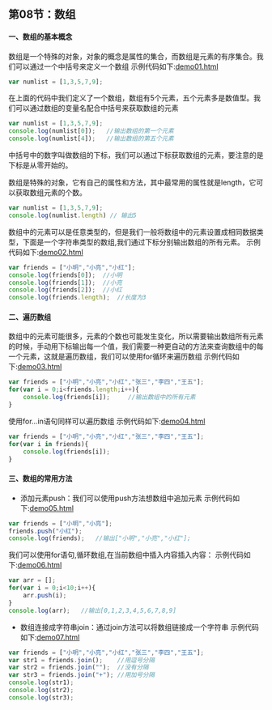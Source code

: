 ## 第08节：数组

#### 一、数组的基本概念
数组是一个特殊的对象，对象的概念是属性的集合，而数组是元素的有序集合。我们可以通过一个中括号来定义一个数组
示例代码如下:[demo01.html](https://github.com/xiaozhoulee/xiaozhou-examples/blob/master/02-JavaScript%E5%85%A5%E9%97%A8/%E7%AC%AC08%E8%8A%82%EF%BC%9A%E6%95%B0%E7%BB%84/demo01.html)

``` js
var numlist = [1,3,5,7,9];
```

在上面的代码中我们定义了一个数组，数组有5个元素，五个元素多是数值型。我们可以通过数组的变量名配合中括号来获取数组的元素

``` js
var numlist = [1,3,5,7,9];
console.log(numlist[0]);   //输出数组的第一个元素
console.log(numlist[4]);   //输出数组的第五个元素
```

中括号中的数字叫做数组的下标，我们可以通过下标获取数组的元素，要注意的是下标是从零开始的。

数组是特殊的对象，它有自己的属性和方法，其中最常用的属性就是length，它可以获取数组元素的个数。

``` js
var numlist = [1,3,5,7,9];
console.log(numlist.length) // 输出5
```

数组中的元素可以是任意类型的，但是我们一般将数组中的元素设置成相同数据类型，下面是一个字符串类型的数组,我们通过下标分别输出数组的所有元素。
示例代码如下:[demo02.html](https://github.com/xiaozhoulee/xiaozhou-examples/blob/master/02-JavaScript%E5%85%A5%E9%97%A8/%E7%AC%AC08%E8%8A%82%EF%BC%9A%E6%95%B0%E7%BB%84/demo02.html)

``` js
var friends = ["小明","小亮","小红"];
console.log(friends[0]);  //小明
console.log(friends[1]);  //小亮
console.log(friends[2]);  //小红
console.log(friends.length);  //长度为3
```


#### 二、遍历数组
数组中的元素可能很多，元素的个数也可能发生变化，所以需要输出数组所有元素的时候，手动用下标输出每一个值，我们需要一种更自动的方法来查询数组中的每一个元素，这就是遍历数组，我们可以使用for循环来遍历数组
示例代码如下:[demo03.html](https://github.com/xiaozhoulee/xiaozhou-examples/blob/master/02-JavaScript%E5%85%A5%E9%97%A8/%E7%AC%AC08%E8%8A%82%EF%BC%9A%E6%95%B0%E7%BB%84/demo03.html)

``` js
var friends = ["小明","小亮","小红","张三","李四","王五"];
for(var i = 0;i<friends.length;i++){
    console.log(friends[i]);     //输出数组中的所有元素
}
```

使用for...in语句同样可以遍历数组
示例代码如下:[demo04.html](https://github.com/xiaozhoulee/xiaozhou-examples/blob/master/02-JavaScript%E5%85%A5%E9%97%A8/%E7%AC%AC08%E8%8A%82%EF%BC%9A%E6%95%B0%E7%BB%84/demo04.html)

``` js
var friends = ["小明","小亮","小红","张三","李四","王五"];
for(var i in friends){
    console.log(friends[i]);
}
```

#### 三、数组的常用方法

* 添加元素push：我们可以使用push方法想数组中追加元素
示例代码如下:[demo05.html](https://github.com/xiaozhoulee/xiaozhou-examples/blob/master/02-JavaScript%E5%85%A5%E9%97%A8/%E7%AC%AC08%E8%8A%82%EF%BC%9A%E6%95%B0%E7%BB%84/demo05.html)

``` js
var friends = ["小明","小亮"];
friends.push("小红");
console.log(friends);   //输出["小明","小亮","小红"];
```

我们可以使用for语句,循环数组,在当前数组中插入内容插入内容：
示例代码如下:[demo06.html](https://github.com/xiaozhoulee/xiaozhou-examples/blob/master/02-JavaScript%E5%85%A5%E9%97%A8/%E7%AC%AC08%E8%8A%82%EF%BC%9A%E6%95%B0%E7%BB%84/demo06.html)

``` js
var arr = [];
for(var i = 0;i<10;i++){
    arr.push(i);
}
console.log(arr);   //输出[0,1,2,3,4,5,6,7,8,9]
```

* 数组连接成字符串join：通过join方法可以将数组链接成一个字符串
示例代码如下:[demo07.html](https://github.com/xiaozhoulee/xiaozhou-examples/blob/master/02-JavaScript%E5%85%A5%E9%97%A8/%E7%AC%AC08%E8%8A%82%EF%BC%9A%E6%95%B0%E7%BB%84/demo07.html)

``` js
var friends = ["小明","小亮","小红","张三","李四","王五"];
var str1 = friends.join();    //用逗号分隔
var str2 = friends.join("");  //没有分隔
var str3 = friends.join("+"); //用加号分隔
console.log(str1);
console.log(str2);
console.log(str3);
```


